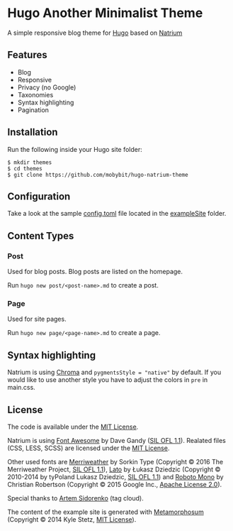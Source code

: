 # Hugo Another Minimalist Theme

A simple responsive blog theme for [Hugo](https://gohugo.io/) based on 
[Natrium](https://github.com/mobybit/hugo-natrium-theme)

## Features

- Blog
- Responsive
- Privacy (no Google)
- Taxonomies
- Syntax highlighting
- Pagination

## Installation

Run the following inside your Hugo site folder:

```
$ mkdir themes
$ cd themes
$ git clone https://github.com/mobybit/hugo-natrium-theme
```

## Configuration

Take a look at the sample [config.toml](https://github.com/mobybit/hugo-natrium-theme/blob/master/exampleSite/config.toml)
file located in the [exampleSite](https://github.com/mobybit/hugo-natrium-theme/blob/master/exampleSite) folder.

## Content Types

### Post

Used for blog posts. Blog posts are listed on the homepage.

Run `hugo new post/<post-name>.md` to create a post.

### Page

Used for site pages.

Run `hugo new page/<page-name>.md` to create a page.

## Syntax highlighting

Natrium is using [Chroma](https://gohugo.io/content-management/syntax-highlighting/) and `pygmentsStyle = "native"` by default. If you would like to use another style you have to adjust the colors in `pre` in main.css.

## License

The code is available under the [MIT License](https://github.com/mobybit/hugo-natrium-theme/blob/master/LICENSE.md). 

Natrium is using [Font Awesome](http://fontawesome.io) by Dave Gandy ([SIL OFL 1.1](http://scripts.sil.org/OFL)). Realated files (CSS, LESS, SCSS) are licensed under the [MIT License](http://opensource.org/licenses/mit-license.html).

Other used fonts are [Merriweather](https://github.com/EbenSorkin/Merriweather) by Sorkin Type (Copyright © 2016 The Merriweather Project, [SIL OFL 1.1](http://scripts.sil.org/OFL)), [Lato](http://www.latofonts.com/) by Łukasz Dziedzic (Copyright © 2010-2014 by tyPoland Lukasz Dziedzic, [SIL OFL 1.1](http://scripts.sil.org/OFL)) and [Roboto Mono](https://github.com/google/roboto/) by Christian Robertson (Copyright © 2015 Google Inc., [Apache License 2.0](http://www.apache.org/licenses/LICENSE-2.0)).

Special thanks to [Artem Sidorenko](https://www.sidorenko.io/post/2017/07/nice-tagcloud-with-hugo/) (tag cloud).

The content of the example site is generated with [Metamorphosum](http://metaphorpsum.com/) (Copyright © 2014 Kyle Stetz, [MIT License](https://github.com/kylestetz/metaphorpsum/blob/master/LICENSE.md)).
